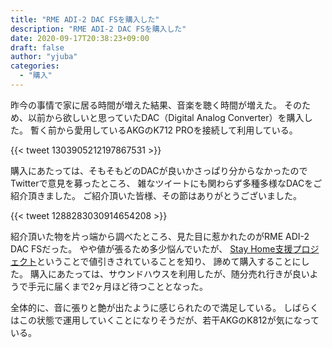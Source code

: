 ```yaml
---
title: "RME ADI-2 DAC FSを購入した"
description: "RME ADI-2 DAC FSを購入した"
date: 2020-09-17T20:38:23+09:00
draft: false
author: "yjuba"
categories:
  - "購入"
---
```


昨今の事情で家に居る時間が増えた結果、音楽を聴く時間が増えた。
そのため、以前から欲しいと思っていたDAC（Digital Analog Converter）を購入した。
暫く前から愛用しているAKGのK712 PROを接続して利用している。

{{< tweet 1303905212197867531 >}}

購入にあたっては、そもそもどのDACが良いかさっぱり分からなかったのでTwitterで意見を募ったところ、
雑なツイートにも関わらず多種多様なDACをご紹介頂きました。
ご紹介頂いた皆様、その節はありがとうございました。

{{< tweet 1288283030914654208 >}}

紹介頂いた物を片っ端から調べたところ、見た目に惹かれたのがRME ADI-2 DAC FSだった。
やや値が張るため多少悩んでいたが、
[Stay Home支援プロジェクト](https://synthax.jp/stayhome-project.html)ということで値引きされていることを知り、
諦めて購入することにした。
購入にあたっては、サウンドハウスを利用したが、随分売れ行きが良いようで手元に届くまで2ヶ月ほど待つこととなった。

全体的に、音に張りと艶が出たように感じられたので満足している。
しばらくはこの状態で運用していくことになりそうだが、若干AKGのK812が気になっている。

